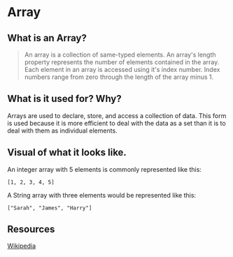 # Array

## What is an Array?

> An array is a collection of same-typed elements.
An array's length property represents the number of elements contained in the array.
Each element in an array is accessed using it's index number.
Index numbers range from zero through the length of the array minus 1.

## What is it used for? Why?

Arrays are used to declare, store, and access a collection of data.
This form is used because it is more efficient to deal with the data as a set
than it is to deal with them as individual elements.

## Visual of what it looks like.

An integer array with 5 elements is commonly represented like this:


```
[1, 2, 3, 4, 5]
```

A String array with three elements would be represented like this:
```
["Sarah", "James", "Harry"]
```

## Resources
[Wikipedia](https://en.wikipedia.org/wiki/Array_data_structure)
